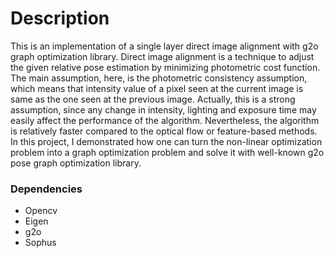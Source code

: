 # Description

This is an implementation of a single layer direct image alignment with g2o graph optimization library. Direct image alignment is a technique to adjust the given relative pose estimation by minimizing photometric cost function. The main assumption, here, is the photometric consistency assumption, which means that intensity value of a pixel seen at the current image is same as the one seen at the previous image. Actually, this is a strong assumption, since any change in intensity, lighting and exposure time may easily affect the performance of the algorithm. Nevertheless, the algorithm is relatively faster compared to the optical flow or feature-based methods. In this project, I demonstrated how one can turn the non-linear optimization problem  into a graph optimization problem and solve it with well-known g2o pose graph optimization library.    

### Dependencies

 - Opencv
 - Eigen
 - g2o
 - Sophus


